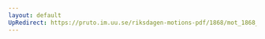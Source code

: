 ```yaml
---
layout: default
UpRedirect: https://pruto.im.uu.se/riksdagen-motions-pdf/1868/mot_1868__ak__83.pdf
---
```

